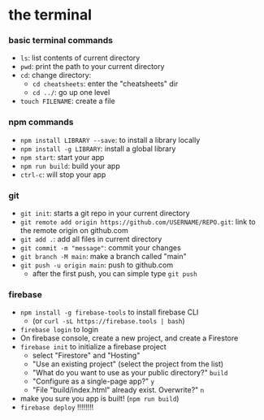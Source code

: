 # the terminal

### basic terminal commands

- `ls`: list contents of current directory
- `pwd`: print the path to your current directory
- `cd`: change directory:
   - `cd cheatsheets`: enter the "cheatsheets" dir
   - `cd ../`: go up one level
- `touch FILENAME`: create a file

### npm commands

- `npm install LIBRARY --save`: to install a library locally
- `npm install -g LIBRARY`: install a global library
- `npm start`: start your app
- `npm run build`: build your app
- `ctrl-c`: will stop your app

### git

- `git init`: starts a git repo in your current directory
- `git remote add origin https://github.com/USERNAME/REPO.git`: link to the remote origin on github.com
- `git add .`: add all files in current directory
- `git commit -m "message"`: commit your changes
- `git branch -M main`: make a branch called "main"
- `git push -u origin main`: push to github.com
   - after the first push, you can simple type `git push`
 
### firebase

- `npm install -g firebase-tools` to install firebase CLI
  - (or `curl -sL https://firebase.tools | bash`)
- `firebase login` to login
- On firebase console, create a new project, and create a Firestore
- `firebase init` to initialize a firebase project
  - select "Firestore" and "Hosting"
  - "Use an existing project" (select the project from the list)
  - "What do you want to use as your public directory?" `build`
  - "Configure as a single-page app?" `y`
  - "File "build/index.html" already exist. Overwrite?" `n`
- make you sure you app is built! (`npm run build`)
- `firebase deploy` !!!!!!!!